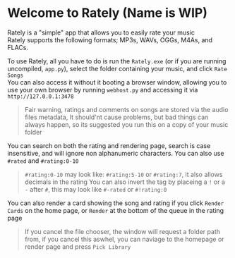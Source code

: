 # Welcome to Rately (Name is WIP)

Rately is a "simple" app that allows you to easily rate your music  
Rately supports the following formats; MP3s, WAVs, OGGs, M4As, and FLACs.  

To use Rately, all you have to do is run the `Rately.exe` (or if you are running uncompiled, `app.py`), select the folder containing your music, and click `Rate Songs`  
You can also access it without it booting a browser window, allowing you to use your own browser by running `webhost.py` and accessing it via `http://127.0.0.1:3478`
> Fair warning, ratings and comments on songs are stored via the audio files metadata, It should'nt cause problems, but bad things can always happen, so its suggested you run this on a copy of your music folder  

You can search on both the rating and rendering page, search is case insensitive, and will ignore non alphanumeric characters. You can also use `#rated` and `#rating:0-10`
> `#rating:0-10` may look like: `#rating:5-10` or `#rating:7`, it also allows decimals in the rating
> You can also invert the tag by placeing a `!` or a `-` after `#`, this may look like `#-rated` or `#!rating:0`

You can also render a card showing the song and rating if you click `Render Cards` on the home page, or `Render` at the bottom of the queue in the rating page  
> If you cancel the file chooser, the window will request a folder path from, if you cancel this aswhel, you can naviage to the homepage or render page and press `Pick Library`